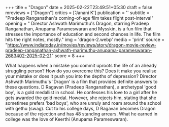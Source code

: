 +++
title = "Dragon"
date = 2025-02-22T23:49:51+05:30
draft = false
mreviews = ["Dragon"]
critics = ['Janani K']
publication = ''
subtitle = "Pradeep Ranganathan's coming-of-age film takes flight post-interval"
opening = " Director Ashwath Marimuthu's Dragon, starring Pradeep Ranganathan, Anupama Parameswaran and Mysskin, is a fun film that stresses the importance of education and second chances in life. The film hits the right notes, mostly."
img = 'dragon-2.webp'
media = 'print'
source = "https://www.indiatoday.in/movies/reviews/story/dragon-movie-review-pradeep-ranganathan-ashwath-marimuthu-anupama-parameswaran-2683402-2025-02-21"
score = 8
+++

What happens when a mistake you commit uproots the life of an already struggling person? How do you overcome this? Does it make you realise your mistake or does it push you into the depths of depression? Director Ashwath Marimuthu's 'Dragon' is a film that provides definite answers to these questions. D Ragavan (Pradeep Ranganathan), a archetypal 'good boy', is a gold medallist in school. He confesses his love to a girl after he gets awarded the gold medal. However, she rejects him, stating that she sometimes prefers 'bad boys', who are unruly and roam around the school with gethu (swag). Cut to his college days, D Ragavan becomes Dragon because of the rejection and has 48 standing arrears. What he earned in college was the love of Keerthi (Anupama Parameswaran).
